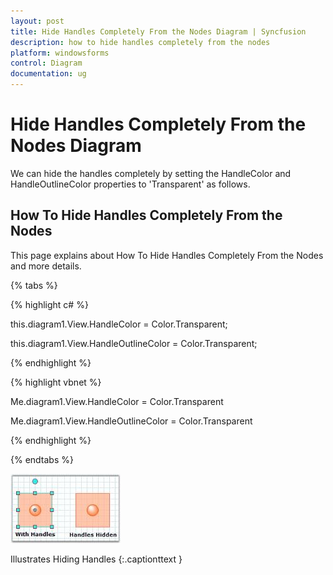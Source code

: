 ```yaml
---
layout: post
title: Hide Handles Completely From the Nodes Diagram | Syncfusion
description: how to hide handles completely from the nodes
platform: windowsforms
control: Diagram
documentation: ug
---
```

# Hide Handles Completely From the Nodes Diagram

We can hide the handles completely by setting the HandleColor and HandleOutlineColor properties to 'Transparent' as follows.

## How To Hide Handles Completely From the Nodes

This page explains about How To Hide Handles Completely From the Nodes and more details.

{% tabs %}

{% highlight c# %}

this.diagram1.View.HandleColor = Color.Transparent;

this.diagram1.View.HandleOutlineColor = Color.Transparent;

{% endhighlight %}

{% highlight vbnet %}

Me.diagram1.View.HandleColor = Color.Transparent

Me.diagram1.View.HandleOutlineColor = Color.Transparent

{% endhighlight %}

{% endtabs %}


![How-To-Hide-Handles-Completely-From-the-Nodes_img1](How-To-Hide-Handles-Completely-From-the-Nodes_images/How-To-Hide-Handles-Completely-From-the-Nodes_img1.jpeg)

Illustrates Hiding Handles
{:.captionttext }

